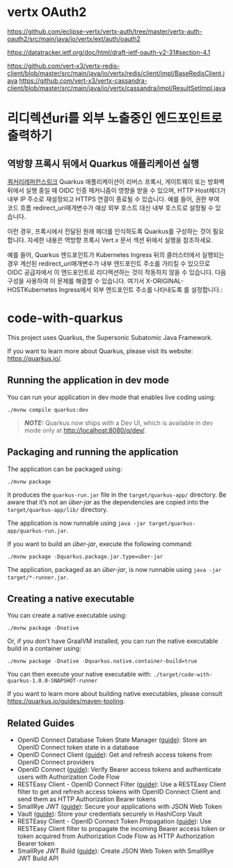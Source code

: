 # vertx OAuth2
https://github.com/eclipse-vertx/vertx-auth/tree/master/vertx-auth-oauth2/src/main/java/io/vertx/ext/auth/oauth2




https://datatracker.ietf.org/doc/html/draft-ietf-oauth-v2-31#section-4.1


https://github.com/vert-x3/vertx-redis-client/blob/master/src/main/java/io/vertx/redis/client/impl/BaseRedisClient.java
https://github.com/vert-x3/vertx-cassandra-client/blob/master/src/main/java/io/vertx/cassandra/impl/ResultSetImpl.java
# 리디렉션uri를 외부 노출중인 엔드포인트로 출력하기
## 역방향 프록시 뒤에서 Quarkus 애플리케이션 실행
[쿼커리레퍼런스링크](https://quarkus.io/guides/security-oidc-code-flow-authentication#running-quarkus-application-behind-a-reverse-proxy)
Quarkus 애플리케이션이 리버스 프록시, 게이트웨이 또는 방화벽 뒤에서 실행 중일 때 OIDC 인증 메커니즘이 영향을 받을 수 있으며, HTTP Host헤더가 내부 IP 주소로 재설정되고 HTTPS 연결이 종료될 수 있습니다. 예를 들어, 권한 부여 코드 흐름 redirect_uri매개변수가 예상 외부 호스트 대신 내부 호스트로 설정될 수 있습니다.

이런 경우, 프록시에서 전달된 원래 헤더를 인식하도록 Quarkus를 구성하는 것이 필요합니다. 자세한 내용은 역방향 프록시 Vert.x 문서 섹션 뒤에서 실행을 참조하세요.

예를 들어, Quarkus 엔드포인트가 Kubernetes Ingress 뒤의 클러스터에서 실행되는 경우 계산된 redirect_uri매개변수가 내부 엔드포인트 주소를 가리킬 수 있으므로 OIDC 공급자에서 이 엔드포인트로 리디렉션하는 것이 작동하지 않을 수 있습니다. 다음 구성을 사용하여 이 문제를 해결할 수 있습니다. 여기서 X-ORIGINAL-HOSTKubernetes Ingress에서 외부 엔드포인트 주소를 나타내도록 를 설정합니다.:


















# code-with-quarkus

This project uses Quarkus, the Supersonic Subatomic Java Framework.

If you want to learn more about Quarkus, please visit its website: <https://quarkus.io/>.

## Running the application in dev mode

You can run your application in dev mode that enables live coding using:

```shell script
./mvnw compile quarkus:dev
```

> **_NOTE:_**  Quarkus now ships with a Dev UI, which is available in dev mode only at <http://localhost:8080/q/dev/>.

## Packaging and running the application

The application can be packaged using:

```shell script
./mvnw package
```

It produces the `quarkus-run.jar` file in the `target/quarkus-app/` directory.
Be aware that it’s not an _über-jar_ as the dependencies are copied into the `target/quarkus-app/lib/` directory.

The application is now runnable using `java -jar target/quarkus-app/quarkus-run.jar`.

If you want to build an _über-jar_, execute the following command:

```shell script
./mvnw package -Dquarkus.package.jar.type=uber-jar
```

The application, packaged as an _über-jar_, is now runnable using `java -jar target/*-runner.jar`.

## Creating a native executable

You can create a native executable using:

```shell script
./mvnw package -Dnative
```

Or, if you don't have GraalVM installed, you can run the native executable build in a container using:

```shell script
./mvnw package -Dnative -Dquarkus.native.container-build=true
```

You can then execute your native executable with: `./target/code-with-quarkus-1.0.0-SNAPSHOT-runner`

If you want to learn more about building native executables, please consult <https://quarkus.io/guides/maven-tooling>.

## Related Guides

- OpenID Connect Database Token State Manager ([guide](https://quarkus.io/guides/security-openid-connect-client)): Store an OpenID Connect token state in a database
- OpenID Connect Client ([guide](https://quarkus.io/guides/security-openid-connect-client)): Get and refresh access tokens from OpenID Connect providers
- OpenID Connect ([guide](https://quarkus.io/guides/security-openid-connect)): Verify Bearer access tokens and authenticate users with Authorization Code Flow
- RESTEasy Client - OpenID Connect Filter ([guide](https://quarkus.io/guides/security-openid-connect-client)): Use a RESTEasy Client filter to get and refresh access tokens with OpenID Connect Client and send them as HTTP Authorization Bearer tokens
- SmallRye JWT ([guide](https://quarkus.io/guides/security-jwt)): Secure your applications with JSON Web Token
- Vault ([guide](https://quarkiverse.github.io/quarkiverse-docs/quarkus-vault/dev/index.html)): Store your credentials securely in HashiCorp Vault
- RESTEasy Client - OpenID Connect Token Propagation ([guide](https://quarkus.io/guides/security-openid-connect-client)): Use RESTEasy Client filter to propagate the incoming Bearer access token or token acquired from Authorization Code Flow as HTTP Authorization Bearer token
- SmallRye JWT Build ([guide](https://quarkus.io/guides/security-jwt-build)): Create JSON Web Token with SmallRye JWT Build API
